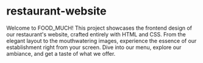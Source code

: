 # restaurant-website
Welcome to FOOD_MUCH!  This project showcases the frontend design of our restaurant's website, crafted entirely with HTML and CSS. From the elegant layout to the mouthwatering images, experience the essence of our establishment right from your screen. Dive into our menu, explore our ambiance, and get a taste of what we offer. 

